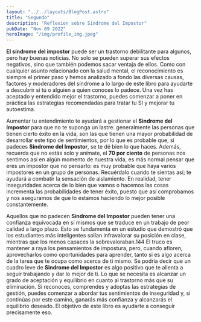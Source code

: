 ```yaml
---
layout: "../../layouts/BlogPost.astro"
title: "Segundo"
description: "Reflexion sobre Sindrome del Impostor"
pubDate: "Nov 09 2022"
heroImage: "/img/profile_img.jpeg"
---
```


__El síndrome del impostor__ puede ser un trastorno debilitante para algunos, pero hay buenas noticias. No solo se pueden superar sus efectos negativos, sino que también podemos sacar ventaja de ellos. Como con cualquier asunto relacionado con la salud mental, el reconocimiento es siempre el primer paso y hemos analizado a fondo las diversas causas, factores y moderadores del síndrome a lo largo de este libro para ayudarte a descubrir si tú o alguien a quien conoces lo padece. Una vez has aceptado y entendido mejor el trastorno, puedes comenzar a poner en práctica las estrategias recomendadas para tratar tu SI y mejorar tu autoestima.

Aumentar tu entendimiento te ayudará a gestionar el __Sindrome del Impostor__ para que no te suponga un lastre. generalmente las personas que tienen cierto éxito en la vida, son las que tienen una mayor probabilidad de desarrollar este tipo de sentimientos, por lo que es probable que, si padeces __Sindrome del Impostor__, se te dé bien lo que haces. Además, recuerda que no estás solo y anímate, el __70 por ciento__ de personas nos sentimos así en algún momento de nuestra vida, es más normal pensar que eres un impostor que no pensarlo: es muy probable que haya varios impostores en un grupo de personas. Recuérdalo cuando te sientas así; te ayudará a combatir la sensación de aislamiento. En realidad, tener inseguridades acerca de lo bien que vamos o hacemos las cosas incrementa las probabilidades de tener éxito, puesto que así comprobamos y nos aseguramos de que lo estamos haciendo lo mejor posible constantemente.

Aquellos que no padecen __Sindrome del Impostor__ pueden tener una confianza equivocada en sí mismos que se traduce en un trabajo de peor calidad a largo plazo. Esto se fundamenta en un estudio que demostró que los estudiantes más inteligentes solían infravalorar su posición en clase, mientras que los menos capaces la sobrevaloraban.144 El truco es mantener a raya los pensamientos de impostura, pero, cuando afloren, aprovecharlos como oportunidades para aprender, tanto si es algo acerca de la tarea que te ocupa como acerca de ti mismo. Se podría decir que un cuadro leve de __Sindrome del Impostor__ es algo positivo que te alienta a seguir trabajando y dar lo mejor de ti. Lo que se necesita es alcanzar un grado de aceptación y equilibrio en cuanto al trastorno más que su eliminación. Si reconoces, comprendes y adoptas las estrategias de gestión, puedes comenzar a abordar tus sentimientos de inseguridad y, si continúas por este camino, ganarás más confianza y alcanzarás el equilibrio deseado. El objetivo de este libro es ayudarte a conseguir precisamente eso.

